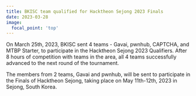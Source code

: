 ```yaml
---
title: BKISC team qualified for Hacktheon Sejong 2023 Finals
date: 2023-03-28
image:
  focal_point: 'top'
---
```


On March 25th, 2023, BKISC sent 4 teams - Gavai, pwnhub, CAPTCHA, and MTBP Starter, to participate in the Hacktheon Sejong 2023 Qualifiers. After 8 hours of competition with teams in the area, all 4 teams successfully advanced to the next round of the tournament.

The members from 2 teams, Gavai and pwnhub, will be sent to participate in the Finals of Hacktheon Sejong, taking place on May 11th-12th, 2023 in Sejong, South Korea. 
